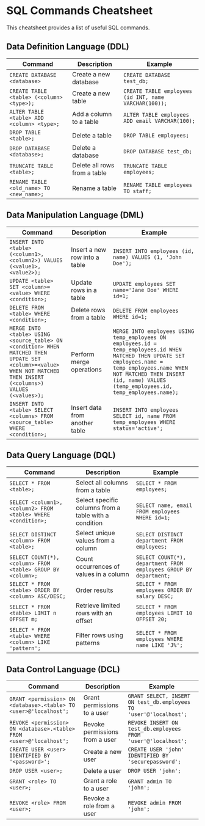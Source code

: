# SQL Commands Cheatsheet

This cheatsheet provides a list of useful SQL commands.

## Data Definition Language (DDL)

| Command | Description | Example |
|---------|-------------|---------|
| `CREATE DATABASE <database>` | Create a new database | `CREATE DATABASE test_db;` |
| `CREATE TABLE <table> (<column> <type>);` | Create a new table | `CREATE TABLE employees (id INT, name VARCHAR(100));` |
| `ALTER TABLE <table> ADD <column> <type>;` | Add a column to a table | `ALTER TABLE employees ADD email VARCHAR(100);` |
| `DROP TABLE <table>;` | Delete a table | `DROP TABLE employees;` |
| `DROP DATABASE <database>;` | Delete a database | `DROP DATABASE test_db;` |
| `TRUNCATE TABLE <table>;` | Delete all rows from a table | `TRUNCATE TABLE employees;` |
| `RENAME TABLE <old_name> TO <new_name>;` | Rename a table | `RENAME TABLE employees TO staff;` |

## Data Manipulation Language (DML)

| Command | Description | Example |
|---------|-------------|---------|
| `INSERT INTO <table> (<column1>, <column2>) VALUES (<value1>, <value2>);` | Insert a new row into a table | `INSERT INTO employees (id, name) VALUES (1, 'John Doe');` |
| `UPDATE <table> SET <column>=<value> WHERE <condition>;` | Update rows in a table | `UPDATE employees SET name='Jane Doe' WHERE id=1;` |
| `DELETE FROM <table> WHERE <condition>;` | Delete rows from a table | `DELETE FROM employees WHERE id=1;` |
| `MERGE INTO <table> USING <source_table> ON <condition> WHEN MATCHED THEN UPDATE SET <column>=<value> WHEN NOT MATCHED THEN INSERT (<columns>) VALUES (<values>);` | Perform merge operations | `MERGE INTO employees USING temp_employees ON employees.id = temp_employees.id WHEN MATCHED THEN UPDATE SET employees.name = temp_employees.name WHEN NOT MATCHED THEN INSERT (id, name) VALUES (temp_employees.id, temp_employees.name);` |
| `INSERT INTO <table> SELECT <columns> FROM <source_table> WHERE <condition>;` | Insert data from another table | `INSERT INTO employees SELECT id, name FROM temp_employees WHERE status='active';` |

## Data Query Language (DQL)

| Command | Description | Example |
|---------|-------------|---------|
| `SELECT * FROM <table>;` | Select all columns from a table | `SELECT * FROM employees;` |
| `SELECT <column1>, <column2> FROM <table> WHERE <condition>;` | Select specific columns from a table with a condition | `SELECT name, email FROM employees WHERE id=1;` |
| `SELECT DISTINCT <column> FROM <table>;` | Select unique values from a column | `SELECT DISTINCT department FROM employees;` |
| `SELECT COUNT(*), <column> FROM <table> GROUP BY <column>;` | Count occurrences of values in a column | `SELECT COUNT(*), department FROM employees GROUP BY department;` |
| `SELECT * FROM <table> ORDER BY <column> ASC/DESC;` | Order results | `SELECT * FROM employees ORDER BY salary DESC;` |
| `SELECT * FROM <table> LIMIT n OFFSET m;` | Retrieve limited rows with an offset | `SELECT * FROM employees LIMIT 10 OFFSET 20;` |
| `SELECT * FROM <table> WHERE <column> LIKE 'pattern';` | Filter rows using patterns | `SELECT * FROM employees WHERE name LIKE 'J%';` |

## Data Control Language (DCL)

| Command | Description | Example |
|---------|-------------|---------|
| `GRANT <permission> ON <database>.<table> TO <user>@'localhost';` | Grant permissions to a user | `GRANT SELECT, INSERT ON test_db.employees TO 'user'@'localhost';` |
| `REVOKE <permission> ON <database>.<table> FROM <user>@'localhost';` | Revoke permissions from a user | `REVOKE INSERT ON test_db.employees FROM 'user'@'localhost';` |
| `CREATE USER <user> IDENTIFIED BY '<password>';` | Create a new user | `CREATE USER 'john' IDENTIFIED BY 'securepassword';` |
| `DROP USER <user>;` | Delete a user | `DROP USER 'john';` |
| `GRANT <role> TO <user>;` | Grant a role to a user | `GRANT admin TO 'john';` |
| `REVOKE <role> FROM <user>;` | Revoke a role from a user | `REVOKE admin FROM 'john';` |
